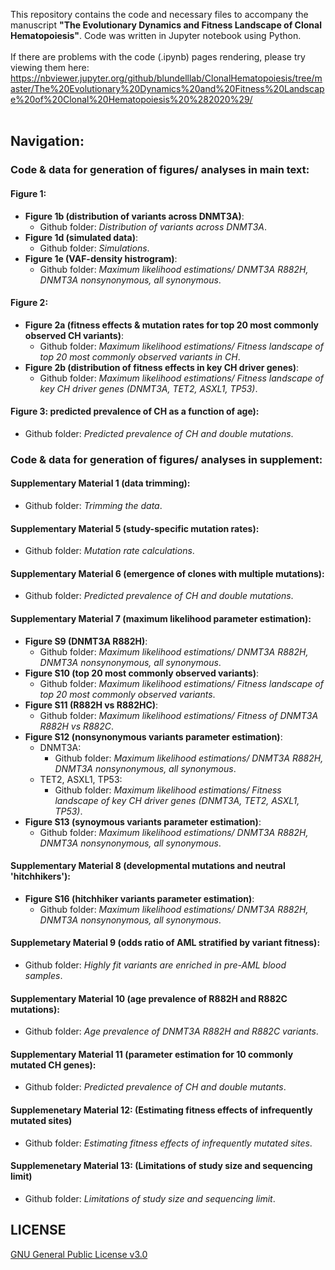 This repository contains the code and necessary files to accompany the manuscript **"The Evolutionary Dynamics and Fitness Landscape of Clonal Hematopoiesis"**.  Code was written in Jupyter notebook using Python. 
<br>
<br>
If there are problems with the code (.ipynb) pages rendering, please try viewing them here: https://nbviewer.jupyter.org/github/blundelllab/ClonalHematopoiesis/tree/master/The%20Evolutionary%20Dynamics%20and%20Fitness%20Landscape%20of%20Clonal%20Hematopoiesis%20%282020%29/
<br>
<br>
## Navigation: 
### Code & data for generation of figures/ analyses in main text:
#### Figure 1:
- **Figure 1b (distribution of variants across DNMT3A)**:
  - Github folder: *Distribution of variants across DNMT3A*.
- **Figure 1d (simulated data)**:
  - Github folder: *Simulations*.
- **Figure 1e (VAF-density histrogram)**: 
  - Github folder: *Maximum likelihood estimations/ DNMT3A R882H, DNMT3A nonsynonymous, all synonymous*.
#### Figure 2:
- **Figure 2a (fitness effects & mutation rates for top 20 most commonly observed CH variants)**:
  - Github folder: *Maximum likelihood estimations/ Fitness landscape of top 20 most commonly observed variants in CH*.
- **Figure 2b (distribution of fitness effects in key CH driver genes)**:
  - Github folder: *Maximum likelihood estimations/ Fitness landscape of key CH driver genes (DNMT3A, TET2, ASXL1, TP53)*.
#### Figure 3: predicted prevalence of CH as a function of age):
  - Github folder: *Predicted prevalence of CH and double mutations*.

### Code & data for generation of figures/ analyses in supplement:
#### Supplementary Material 1 (data trimming):
- Github folder: *Trimming the data*.
#### Supplementary Material 5 (study-specific mutation rates):
- Github folder: *Mutation rate calculations*.
#### Supplementary Material 6 (emergence of clones with multiple mutations):
- Github folder: *Predicted prevalence of CH and double mutations*.
#### Supplementary Material 7 (maximum likelihood parameter estimation):
- **Figure S9 (DNMT3A R882H)**:
  - Github folder: *Maximum likelihood estimations/ DNMT3A R882H, DNMT3A nonsynonymous, all synonymous*.
- **Figure S10 (top 20 most commonly observed variants)**:
  - Github folder: *Maximum likelihood estimations/ Fitness landscape of top 20 most commonly observed variants*.
- **Figure S11 (R882H vs R882HC)**:
  - Github folder: *Maximum likelihood estimations/ Fitness of DNMT3A R882H vs R882C*.
- **Figure S12 (nonsynonymous variants parameter estimation)**:
  - DNMT3A:
    - Github folder: *Maximum likelihood estimations/ DNMT3A R882H, DNMT3A nonsynonymous, all synonymous*.
  - TET2, ASXL1, TP53:
    - Github folder: *Maximum likelihood estimations/ Fitness landscape of key CH driver genes (DNMT3A, TET2, ASXL1, TP53)*.
- **Figure S13 (synoymous variants parameter estimation)**:
   - Github folder: *Maximum likelihood estimations/ DNMT3A R882H, DNMT3A nonsynonymous, all synonymous*.
#### Supplementary Material 8 (developmental mutations and neutral 'hitchhikers'):
- **Figure S16 (hitchhiker variants parameter estimation)**:
  - Github folder: *Maximum likelihood estimations/ DNMT3A R882H, DNMT3A nonsynonymous, all synonymous*.
#### Supplemetary Material 9 (odds ratio of AML stratified by variant fitness):
- Github folder: *Highly fit variants are enriched in pre-AML blood samples*.
#### Supplementary Material 10 (age prevalence of R882H and R882C mutations):
- Github folder: *Age prevalence of DNMT3A R882H and R882C variants*.
#### Supplementary Material 11 (parameter estimation for 10 commonly mutated CH genes):
- Github folder: *Predicted prevalence of CH and double mutants*.
#### Supplemenetary Material 12: (Estimating fitness effects of infrequently mutated sites)
- Github folder: *Estimating fitness effects of infrequently mutated sites*.
#### Supplemenetary Material 13: (Limitations of study size and sequencing limit)
- Github folder: *Limitations of study size and sequencing limit*.

## LICENSE
[GNU General Public License v3.0](https://choosealicense.com/licenses/gpl-3.0/)
